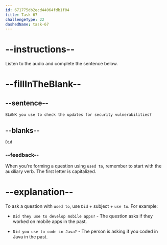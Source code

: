 ```yaml
---
id: 671775db2ecd44064fdb1f04
title: Task 67
challengeType: 22
dashedName: task-67
---
```


<!--
AUDIO REFERENCE:
Linda: Did you use to check the updates for security vulnerabilities?
-->

# --instructions--

Listen to the audio and complete the sentence below.

# --fillInTheBlank--

## --sentence--

`BLANK you use to check the updates for security vulnerabilities?`

## --blanks--

`Did`

### --feedback--

When you're forming a question using `used to`, remember to start with the auxiliary verb. The first letter is capitalized.

# --explanation--

To ask a question with `used to`, use `Did` + subject + `use to`. For example:

- `Did they use to develop mobile apps?` - The question asks if they worked on mobile apps in the past.

- `Did you use to code in Java?` - The person is asking if you coded in Java in the past.
